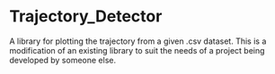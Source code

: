 # Trajectory_Detector
A library for plotting the trajectory from a given .csv dataset. This is a modification of an existing library to suit the needs of a project being developed by someone else.
